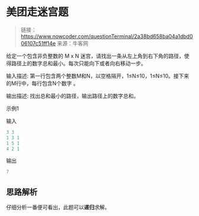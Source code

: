 # 美团走迷宫题 

> 链接：https://www.nowcoder.com/questionTerminal/2a38bd658ba04a1dbd006107c51ff14e
> 来源：牛客网

给定一个包含非负整数的 M x N 迷宫，请找出一条从左上角到右下角的路径，使得路径上的数字总和最小。每次只能向下或者向右移动一步。


输入描述:
第一行包含两个整数M和N，以空格隔开，1≤N≤10，1≤N≤10。接下来的M行中，每行包含N个数字 。

输出描述:
找出总和最小的路径，输出路径上的数字总和。

示例1

输入
```Python
3 3
1 3 1
1 5 1
4 2 1
```

输出
```Python
7
```

## 思路解析

仔细分析一番便可看出，此题可以**递归**求解。